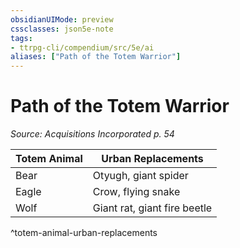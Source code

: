 ```yaml
---
obsidianUIMode: preview
cssclasses: json5e-note
tags:
- ttrpg-cli/compendium/src/5e/ai
aliases: ["Path of the Totem Warrior"]
---
```

# Path of the Totem Warrior
*Source: Acquisitions Incorporated p. 54* 

| Totem Animal | Urban Replacements |
|--------------|--------------------|
| Bear | Otyugh, giant spider |
| Eagle | Crow, flying snake |
| Wolf | Giant rat, giant fire beetle |
^totem-animal-urban-replacements